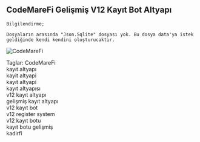 <h2>CodeMareFi Gelişmiş V12 Kayıt Bot Altyapı</h2>

```
Bilgilendirme;

Dosyaların arasında "Json.Sqlite" dosyası yok. Bu dosya data'ya istek geldiğinde kendi kendini oluşturucaktır.
```

<img src="https://cdn.discordapp.com/attachments/801898782073421834/802479434976067624/CodeMareFi.png" title="CodeMareFi">

Taglar: 
CodeMareFi<br>
kayıt altyapı<br>
kayit altyapi<br>
kayıt altyapi<br>
kayıt altyapısı<br>
v12 kayıt altyapı<br>
gelişmiş kayıt altyapı<br>
v12 kayıt bot<br>
v12 register system<br>
v12 kayıt botu<br>
kayıt botu gelişmiş<br>
kadirfi
